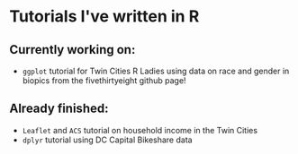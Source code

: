 # Tutorials I've written in R 

## Currently working on:

* `ggplot` tutorial for Twin Cities R Ladies using data on race and gender in biopics from the fivethirtyeight github page!

## Already finished:

* `Leaflet` and `ACS` tutorial on household income in the Twin Cities
* `dplyr` tutorial using DC Capital Bikeshare data 


